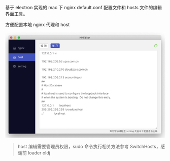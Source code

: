 基于 electron 实现的 mac 下 nginx default.conf 配置文件和 hosts 文件的编辑界面工具。

方便配置本地 nginx 代理和 host

![界面图片](https://github.com/iblq/NHEditor/blob/master/NHEditor.png)


> host 编辑需要管理员权限，sudo 命令执行相关方法参考 SwitchHosts，感谢前 loader oldj
